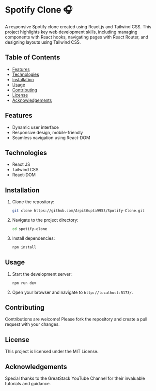 # Spotify Clone 🎧

A responsive Spotify clone created using React.js and Tailwind CSS. This project highlights key web development skills, including managing components with React hooks, navigating pages with React Router, and designing layouts using Tailwind CSS.

## Table of Contents

- [Features](#features)
- [Technologies](#technologies)
- [Installation](#installation)
- [Usage](#usage)
- [Contributing](#contributing)
- [License](#license)
- [Acknowledgements](#acknowledgements)

## Features

- Dynamic user interface
- Responsive design, mobile-friendly
- Seamless navigation using React-DOM

## Technologies

- React JS
- Tailwind CSS
- React-DOM

## Installation

1. Clone the repository:
   ```sh
   git clone https://github.com/ArpitGupta9953/Spotify-Clone.git
   ```
2. Navigate to the project directory:
   ```sh
   cd spotify-clone
   ```
3. Install dependencies:
   ```sh
   npm install
   ```

## Usage

1. Start the development server:
   ```sh
   npm run dev
   ```
2. Open your browser and navigate to `http://localhost:5173/`.

## Contributing

Contributions are welcome! Please fork the repository and create a pull request with your changes.

## License

This project is licensed under the MIT License.

## Acknowledgements

Special thanks to the GreatStack YouTube Channel for their invaluable tutorials and guidance.

